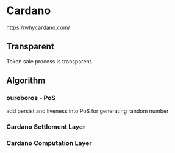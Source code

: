 # Cardano

https://whycardano.com/

## Transparent
Token sale process is transparent.

## Algorithm

### ouroboros  - PoS
add persist and liveness into PoS for generating random number

### Cardano Settlement Layer

### Cardano Computation Layer


